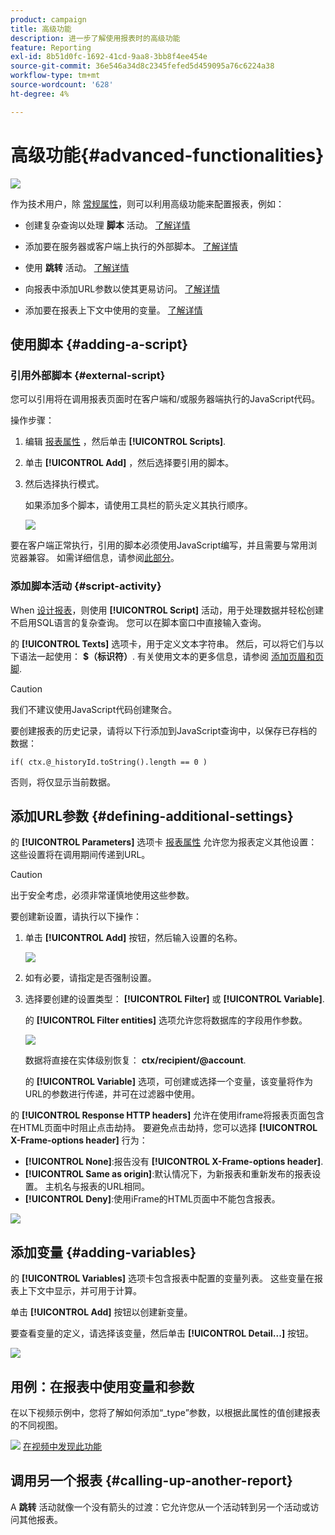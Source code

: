 ```yaml
---
product: campaign
title: 高级功能
description: 进一步了解使用报表时的高级功能
feature: Reporting
exl-id: 8b51d0fc-1692-41cd-9aa8-3bb8f4ee454e
source-git-commit: 36e546a34d8c2345fefed5d459095a76c6224a38
workflow-type: tm+mt
source-wordcount: '628'
ht-degree: 4%

---
```


# 高级功能{#advanced-functionalities}

![](../../assets/common.svg)

作为技术用户，除 [常规属性](../../reporting/using/properties-of-the-report.md)，则可以利用高级功能来配置报表，例如：

* 创建复杂查询以处理 **脚本** 活动。 [了解详情](#script-activity)

* 添加要在服务器或客户端上执行的外部脚本。 [了解详情](#external-script)

* 使用 **跳转** 活动。 [了解详情](#calling-up-another-report)

* 向报表中添加URL参数以使其更易访问。 [了解详情](#calling-up-another-report)

* 添加要在报表上下文中使用的变量。 [了解详情](#adding-variables)

## 使用脚本 {#adding-a-script}

### 引用外部脚本 {#external-script}

您可以引用将在调用报表页面时在客户端和/或服务器端执行的JavaScript代码。

操作步骤：

1. 编辑 [报表属性](../../reporting/using/properties-of-the-report.md) ，然后单击 **[!UICONTROL Scripts]**.
1. 单击 **[!UICONTROL Add]** ，然后选择要引用的脚本。
1. 然后选择执行模式。

   如果添加多个脚本，请使用工具栏的箭头定义其执行顺序。

   ![](assets/reporting_custom_js.png)

要在客户端正常执行，引用的脚本必须使用JavaScript编写，并且需要与常用浏览器兼容。 如需详细信息，请参阅[此部分](../../web/using/web-forms-answers.md)。

### 添加脚本活动 {#script-activity}

When [设计报表](../../reporting/using/creating-a-new-report.md#modelizing-the-chart)，则使用 **[!UICONTROL Script]** 活动，用于处理数据并轻松创建不启用SQL语言的复杂查询。 您可以在脚本窗口中直接输入查询。

的 **[!UICONTROL Texts]** 选项卡，用于定义文本字符串。 然后，可以将它们与以下语法一起使用： **$（标识符）**. 有关使用文本的更多信息，请参阅 [添加页眉和页脚](../../reporting/using/element-layout.md#adding-a-header-and-a-footer).

>[!CAUTION]
>
>我们不建议使用JavaScript代码创建聚合。

要创建报表的历史记录，请将以下行添加到JavaScript查询中，以保存已存档的数据：

```
if( ctx.@_historyId.toString().length == 0 )
```

否则，将仅显示当前数据。

## 添加URL参数 {#defining-additional-settings}

的 **[!UICONTROL Parameters]** 选项卡 [报表属性](../../reporting/using/properties-of-the-report.md) 允许您为报表定义其他设置：这些设置将在调用期间传递到URL。

>[!CAUTION]
>
>出于安全考虑，必须非常谨慎地使用这些参数。

要创建新设置，请执行以下操作：

1. 单击 **[!UICONTROL Add]** 按钮，然后输入设置的名称。

   ![](assets/s_ncs_advuser_report_properties_09a.png)

1. 如有必要，请指定是否强制设置。

1. 选择要创建的设置类型： **[!UICONTROL Filter]** 或 **[!UICONTROL Variable]**.

   的 **[!UICONTROL Filter entities]** 选项允许您将数据库的字段用作参数。

   ![](assets/s_ncs_advuser_report_properties_09b.png)

   数据将直接在实体级别恢复： **ctx/recipient/@account**.

   的 **[!UICONTROL Variable]** 选项，可创建或选择一个变量，该变量将作为URL的参数进行传递，并可在过滤器中使用。

的 **[!UICONTROL Response HTTP headers]** 允许在使用iframe将报表页面包含在HTML页面中时阻止点击劫持。 要避免点击劫持，您可以选择 **[!UICONTROL X-Frame-options header]** 行为：

* **[!UICONTROL None]**:报告没有 **[!UICONTROL X-Frame-options header]**.
* **[!UICONTROL Same as origin]**:默认情况下，为新报表和重新发布的报表设置。 主机名与报表的URL相同。
* **[!UICONTROL Deny]**:使用iFrame的HTML页面中不能包含报表。

![](assets/s_ncs_advuser_report_properties_09c.png)

## 添加变量 {#adding-variables}

的 **[!UICONTROL Variables]** 选项卡包含报表中配置的变量列表。 这些变量在报表上下文中显示，并可用于计算。

单击 **[!UICONTROL Add]** 按钮以创建新变量。

要查看变量的定义，请选择该变量，然后单击 **[!UICONTROL Detail...]** 按钮。

![](assets/s_ncs_advuser_report_properties_10.png)

## 用例：在报表中使用变量和参数

在以下视频示例中，您将了解如何添加“_type”参数，以根据此属性的值创建报表的不同视图。

![](assets/do-not-localize/how-to-video.png) [在视频中发现此功能](https://helpx.adobe.com/campaign/classic/how-to/add-url-parameter-in-acv6.html?playlist=/ccx/v1/collection/product/campaign/classic/segment/business-practitioners/explevel/intermediate/applaunch/how-to-4/collection.ccx.js&amp;ref=helpx.adobe.com)


## 调用另一个报表 {#calling-up-another-report}

A **跳转** 活动就像一个没有箭头的过渡：它允许您从一个活动转到另一个活动或访问其他报表。
